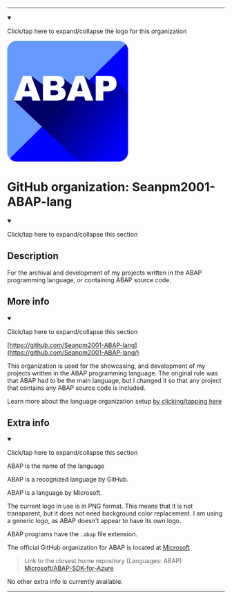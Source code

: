 
***

<!--
<details open><summary><p>Click/tap here to expand/collapse the full resolution (vector) logo for this project</p></summary>

![ failed to load. The file may be missing or corrupt. Check the file path for errors first.](/AdditionalInfo/2/Seanpm2001-ABAP-lang-lang/ML_logo.svg)

</details>

<details><summary><p>Click/tap here to expand/collapse the non-vector (raster) logo for this project</p></summary>
!-->

<!--

<details><summary><p lang="en">Click/tap here to expand/collapse the unused logo for this organization</p></summary>

![ABAP_300px.jpeg failed to load. The file may be missing or corrupt. Check the file path for errors first.](/AdditionalInfo/2/Seanpm2001-ABAP-lang/Unused/ABAP_300px.jpeg)

!-->
<!-- This logo is not in use, as it is 100x100 pixels smaller than the current one (400x400 pixels) however, I hope for a SVG version in the future.

!-->

</details>

<details open><summary><p lang="en">Click/tap here to expand/collapse the logo for this organization</p></summary>

![ABAP_1.png failed to load. The file may be missing or corrupt. Check the file path for errors first.](/AdditionalInfo/2/Seanpm2001-ABAP-lang/ABAP_1.png)

</details>

<!--
</details>
!-->

# GitHub organization: Seanpm2001-ABAP-lang

<details open><summary><p lang="en">Click/tap here to expand/collapse this section</p></summary>

## Description

For the archival and development of my projects written in the ABAP programming language, or containing ABAP source code.

</details>

## More info

<details open><summary><p lang="en">Click/tap here to expand/collapse this section</p></summary>

[https://github.com/Seanpm2001-ABAP-lang](https://github.com/Seanpm2001-ABAP-lang/)

This organization is used for the showcasing, and development of my projects written in the ABAP programming language. The original rule was that ABAP had to be the main language, but I changed it so that any project that contains any ABAP source code is included.

Learn more about the language organization setup [by clicking/tapping here](/AdditionalInfo/LanguageOrgs/README.md)

</details>

## Extra info

<details open><summary><p lang="en">Click/tap here to expand/collapse this section</p></summary>

ABAP is the name of the language

ABAP is a recognized language by GitHub.

ABAP is a language by Microsoft.

The current logo in use is in PNG format. This means that it is not transparent, but it does not need background color replacement. I am using a generic logo, as ABAP doesn't appear to have its own logo.

ABAP programs have the `.abap` file extension.

The official GitHub organization for ABAP is located at [Microsoft](https://github.com/microsoft/)

> Link to the closest home repository (Languages: ABAP) [Microsoft/ABAP-SDK-for-Azure](https://github.com/microsoft/ABAP-SDK-for-Azure)

<!-- I currently cannot figure out what file extension ABAP programs use. !-->

<!-- The logo currently in use is in GIF format, but is not animated.!-->

<!--I don't know what ABAP-lang stands for, in the sense of programming languages. !-->

No other extra info is currently available.

</details>

***
